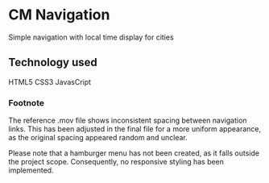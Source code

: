 # CM Navigation

Simple navigation with local time display for cities

## Technology used

HTML5
CSS3
JavasCript

### Footnote

The reference .mov file shows inconsistent spacing between navigation links. This has been adjusted in the final file for a more uniform appearance, as the original spacing appeared random and unclear.

Please note that a hamburger menu has not been created, as it falls outside the project scope. Consequently, no responsive styling has been implemented.

